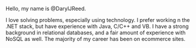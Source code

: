 Hello, my name is @DarylJReed.

I love solving problems, especially using technology. I prefer working n the .NET stack, but have experience with Java, C/C++ and VB. I have a strong background in relational databases, and a fair amount of experience with NoSQL as well. The majority of my career has been on ecommerce sites.

<!---
DarylJReed/DarylJReed is a ✨ special ✨ repository because its `README.md` (this file) appears on your GitHub profile.
You can click the Preview link to take a look at your changes.
--->
